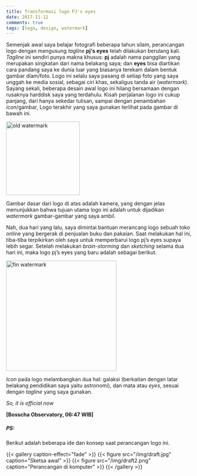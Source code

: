 ```yaml
---
title: Transformasi logo PJ's eyes
date: 2017-11-12
comments: true
tags: [logo, design, watermark]
---
```


Semenjak awal saya belajar fotografi beberapa tahun silam, perancangan logo dengan mengusung _tagline_ **pj's eyes** telah dilakukan berulang kali. _Tagline_ ini sendiri punya makna khusus: **pj** adalah nama panggilan yang merupakan singkatan dari nama belakang saya; dan **eyes** bisa diartikan cara pandang saya ke dunia luar yang biasanya terekam dalam bentuk gambar diam/foto. Logo ini selalu saya pasang di setiap foto yang saya unggah ke media sosial, sebagai ciri khas, sekaligus tanda air (_watermark_). Sayang sekali, beberapa desain awal logo ini hilang bersamaan dengan rusaknya harddisk saya yang terdahulu. Kisah perjalanan logo ini cukup panjang, dari hanya sekedar tulisan, sampai dengan penambahan _icon_/gambar, Logo terakhir yang saya gunakan terlihat pada gambar di bawah ini.

<html>
<body>
<p><img src="/img/watermark-old.png" alt="old watermark" width="200" height="200" align="middle"></p>
</body>
</html>

Gambar dasar dari logo di atas adalah kamera, yang dengan jelas menunjukkan bahwa tujuan utama logo ini adalah untuk dijadikan _watermark_ gambar-gambar yang saya ambil.

Nah, dua hari yang lalu, saya dimintai bantuan merancang logo sebuah toko online yang bergerak di penjualan buku dan pakaian. Saat melakukan hal ini, tiba-tiba terpikirkan oleh saya untuk memperbarui logo pj’s eyes supaya lebih segar. Setelah melakukan  _brain-storming_ dan _sketching_ selama dua hari ini, maka logo pj’s eyes yang baru adalah sebagai berikut.

<html>
<body>
<p><img src="/img/watermark-fin.png" alt="fin watermark" width="300" align="middle"></p>
</body>
</html>

_Icon_ pada logo melambangkan dua hal: galaksi (berkaitan dengan latar belakang pendidikan saya yaitu astronomi),  dan mata atau _eyes_, sesuai dengan _tagline_ yang saya gunakan.

_So, it is official now_

**[Bosscha Observatory, 06:47 WIB]**

##### PS:
Berikut adalah beberapa ide dan konsep saat perancangan logo ini.

{{< gallery caption-effect="fade" >}}
  {{< figure src="/img/draft.jpg" caption="Sketsa awal" >}}
  {{< figure src="/img/draft2.png" caption="Perancangan di komputer" >}}
{{< /gallery >}}
